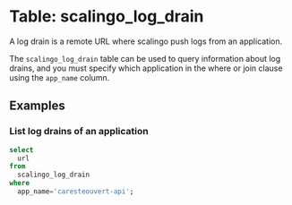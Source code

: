 # Table: scalingo_log_drain

A log drain is a remote URL where scalingo push logs from an application.

The `scalingo_log_drain` table can be used to query information about log drains, and you must specify which application in the where or join clause using the `app_name` column.

## Examples

### List log drains of an application

```sql
select
  url
from
  scalingo_log_drain
where
  app_name='caresteouvert-api';
```
